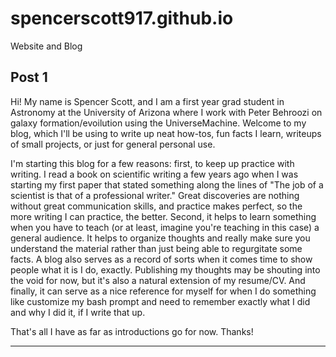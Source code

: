 # spencerscott917.github.io
Website and Blog

## Post 1
Hi! My name is Spencer Scott, and I am a first year grad student in Astronomy at the University of Arizona where I work with Peter Behroozi on galaxy formation/evoilution using the UniverseMachine.
Welcome to my blog, which I'll be using to write up neat how-tos, fun facts I learn, writeups of small projects, or just for general personal use. 

I'm starting this blog for a few reasons: first, to keep up practice with writing.
I read a book on scientific writing a few years ago when I was starting my first paper that stated something along the lines of "The job of a scientist is that of a professional writer." 
Great discoveries are nothing without great communication skills, and practice makes perfect, so the more writing I can practice, the better. 
Second, it helps to learn something when you have to teach (or at least, imagine you're teaching in this case) a general audience.
It helps to organize thoughts and really make sure you understand the material rather than just being able to regurgitate some facts. 
A blog also serves as a record of sorts when it comes time to show people what it is I do, exactly. 
Publishing my thoughts may be shouting into the void for now, but it's also a natural extension of my resume/CV.
And finally, it can serve as a nice reference for myself for when I do something like customize my bash prompt and need to remember exactly what I did and why I did it, if I write that up. 

That's all I have as far as introductions go for now. Thanks! 

---
